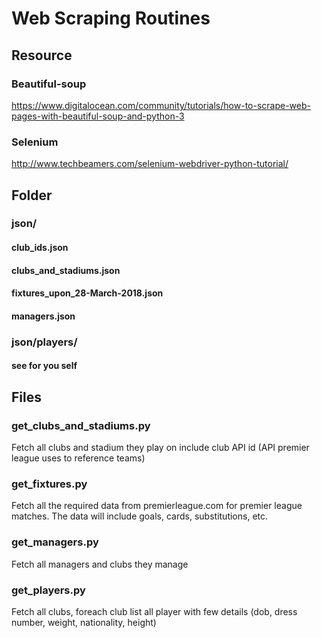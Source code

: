 # Web Scraping Routines

## Resource
### Beautiful-soup
https://www.digitalocean.com/community/tutorials/how-to-scrape-web-pages-with-beautiful-soup-and-python-3
### Selenium
http://www.techbeamers.com/selenium-webdriver-python-tutorial/

## Folder
### json/
#### club_ids.json
#### clubs_and_stadiums.json
#### fixtures_upon_28-March-2018.json
#### managers.json
### json/players/
#### see for you self
## Files
### get_clubs_and_stadiums.py
Fetch all clubs and stadium they play on include club API id (API premier league uses to reference teams)
### get_fixtures.py
Fetch all the required data from premierleague.com for premier league matches. The data will include goals, cards, substitutions, etc.
### get_managers.py
Fetch all managers and clubs they manage
### get_players.py
Fetch all clubs, foreach club list all player with few details (dob, dress number, weight, nationality, height)
